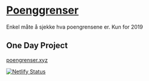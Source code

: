 # [Poenggrenser](https://poenggrenser.xyz)
Enkel måte å sjekke hva poengrensene er. Kun for 2019

## One Day Project

[poengrenser.xyz](https://poenggrenser.xyz)

[![Netlify Status](https://api.netlify.com/api/v1/badges/b5f24691-0645-4d6d-9f06-a983d94d41dc/deploy-status)](https://app.netlify.com/sites/epic-almeida-dc8e18/deploys)


